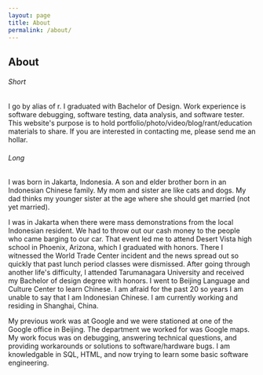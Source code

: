 ```yaml
---
layout: page
title: About
permalink: /about/
---
```


## About

<!---An about us page is your chance to tell the world

- Who you are
- What matters to you
- What you do
- How you do it

It is often one of the first stops when someone visits your website or blog.--->

###### Short 

I go by alias of r. I graduated with Bachelor of Design. Work experience is software debugging, software testing, data analysis, and software tester. This website's purpose is to hold portfolio/photo/video/blog/rant/education materials to share. If you are interested in contacting me, please send me an hollar. 

###### Long

I was born in Jakarta, Indonesia. A son and elder brother born in an Indonesian Chinese family. My mom and sister are like cats and dogs. My dad thinks my younger sister at the age where she should get married (not yet married). 

I was in Jakarta when there were mass demonstrations from the local Indonesian resident. We had to throw out our cash money to the people who came barging to our car. That event led me to attend Desert Vista high school in Phoenix, Arizona, which I graduated with honors. There I witnessed the World Trade Center incident and the news spread out so quickly that past lunch period classes were dismissed. After going through another life's difficulty, I attended Tarumanagara University and received my Bachelor of design degree with honors. I went to Beijing Language and Culture Center to learn Chinese. I am afraid for the past 20 so years I am unable to say that I am Indonesian Chinese. I am currently working and residing in Shanghai, China. 

My previous work was at Google and we were stationed at one of the Google office in Beijing. The department we worked for was Google maps. My work focus was on debugging, answering technical questions, and providing workarounds or solutions to software/hardware bugs. I am knowledgable in SQL, HTML, and now trying to learn some basic software engineering. 
